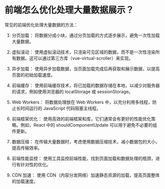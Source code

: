 # 前端怎么优化处理大量数据展示？
常见的前端优化处理大量数据的方法：
1. 分页加载： 将数据分成小块，通过分页加载的方式逐步展示，避免一次性加载大量数据。

2. 虚拟滚动： 使用虚拟滚动技术，只渲染可见区域的数据，而不是一次性渲染所有数据。这可以通过第三方库（vue-virtual-scroller）来实现。

3. 异步加载： 使用异步加载数据，当页面加载完成后再获取和展示数据，以提高页面的初始加载速度。

4. 前端缓存： 使用前端缓存技术，将已加载的数据存储在本地，以减少对服务器的请求，例如使用浏览器的 localStorage 或 sessionStorage。

5. Web Workers： 将数据处理放在 Web Workers 中，以充分利用多线程，防止长时间运行的 JavaScript 代码阻塞主线程。

7. 前端框架优化： 使用高效的前端框架和库，它们通常会有更好的性能优化策略。例如，React 中的 shouldComponentUpdate 可以用于避免不必要的组件更新。

8. 数据压缩： 在传输大量数据时，考虑使用数据压缩技术，减小数据包的大小，提高传输效率。

9. 前端性能监控： 使用工具监控前端性能，找到页面加载和数据处理的瓶颈，进行有针对性的优化。

10. CDN 加速： 使用 CDN（内容分发网络）加速静态资源的加载，提高页面整体的加载速度。